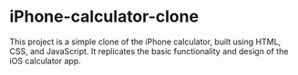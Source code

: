 # iPhone-calculator-clone
This project is a simple clone of the iPhone calculator, built using HTML, CSS, and JavaScript. It replicates the basic functionality and design of the iOS calculator app.
